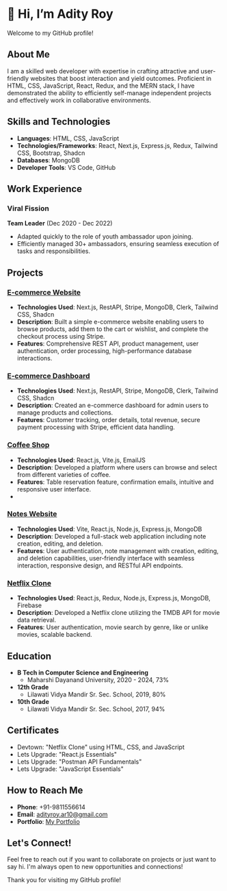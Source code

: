 # 👋 Hi, I’m Adity Roy

Welcome to my GitHub profile!

## About Me

I am a skilled web developer with expertise in crafting attractive and user-friendly websites that boost interaction and yield outcomes. Proficient in HTML, CSS, JavaScript, React, Redux, and the MERN stack, I have demonstrated the ability to efficiently self-manage independent projects and effectively work in collaborative environments.

## Skills and Technologies

- **Languages**: HTML, CSS, JavaScript
- **Technologies/Frameworks**: React, Next.js, Express.js, Redux, Tailwind CSS, Bootstrap, Shadcn
- **Databases**: MongoDB
- **Developer Tools**: VS Code, GitHub

## Work Experience

### Viral Fission
**Team Leader** (Dec 2020 - Dec 2022)
- Adapted quickly to the role of youth ambassador upon joining.
- Efficiently managed 30+ ambassadors, ensuring seamless execution of tasks and responsibilities.

## Projects

### [E-commerce Website](https://github.com/adity672roy/NC_Store)
- **Technologies Used**: Next.js, RestAPI, Stripe, MongoDB, Clerk, Tailwind CSS, Shadcn
- **Description**: Built a simple e-commerce website enabling users to browse products, add them to the cart or wishlist, and complete the checkout process using Stripe.
- **Features**: Comprehensive REST API, product management, user authentication, order processing, high-performance database interactions.

### [E-commerce Dashboard](https://github.com/adity672roy/NC_Admin_Dashboard)
- **Technologies Used**: Next.js, RestAPI, Stripe, MongoDB, Clerk, Tailwind CSS, Shadcn
- **Description**: Created an e-commerce dashboard for admin users to manage products and collections.
- **Features**: Customer tracking, order details, total revenue, secure payment processing with Stripe, efficient data handling.

### [Coffee Shop](https://github.com/adity672roy/coffee-shop)
- **Technologies Used**: React.js, Vite.js, EmailJS
- **Description**: Developed a platform where users can browse and select from different varieties of coffee.
- **Features**: Table reservation feature, confirmation emails, intuitive and responsive user interface.
- 
### [Notes Website](https://github.com/adity672roy/Task_Frontend)
- **Technologies Used**: Vite, React.js, Node.js, Express.js, MongoDB
- **Description**: Developed a full-stack web application including note creation, editing, and deletion.
- **Features**: User authentication, note management with creation, editing, and deletion capabilities, user-friendly interface with seamless interaction, responsive design, and RESTful API endpoints.

### [Netflix Clone](https://github.com/adity672roy/netflix-clone)
- **Technologies Used**: React.js, Redux, Node.js, Express.js, MongoDB, Firebase
- **Description**: Developed a Netflix clone utilizing the TMDB API for movie data retrieval.
- **Features**: User authentication, movie search by genre, like or unlike movies, scalable backend.

## Education

- **B Tech in Computer Science and Engineering**
  - Maharshi Dayanand University, 2020 - 2024, 73%
- **12th Grade**
  - Lilawati Vidya Mandir Sr. Sec. School, 2019, 80%
- **10th Grade**
  - Lilawati Vidya Mandir Sr. Sec. School, 2017, 94%

## Certificates

- Devtown: "Netflix Clone" using HTML, CSS, and JavaScript
- Lets Upgrade: "React.js Essentials"
- Lets Upgrade: "Postman API Fundamentals"
- Lets Upgrade: "JavaScript Essentials"

## How to Reach Me

- **Phone**: +91-9811556614
- **Email**: adityroy.ar10@gmail.com
- **Portfolio**: [My Portfolio](https://adityroy-adity672roys-projects.vercel.app)

## Let's Connect!

Feel free to reach out if you want to collaborate on projects or just want to say hi. I'm always open to new opportunities and connections!

Thank you for visiting my GitHub profile!
